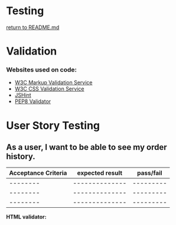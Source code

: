 # Testing

[return to README.md](https://github.com/Leefarmer83/ievas_fragrances)

# Validation
### Websites used on code:
- [W3C Markup Validation Service](https://validator.w3.org/)
- [W3C CSS Validation Service](https://jigsaw.w3.org/css-validator/)
- [JSHint](https://jshint.com/)
- [PEP8 Validator](http://pep8online.com/)

# User Story Testing

## As a user, I want to be able to see my order history.
Acceptance Criteria | expected result | pass/fail
------------ | --------------- | ---------
-------- | -------------- | ---------
-------- | -------------- | ---------
-------- | -------------- | ---------


**HTML validator:**

